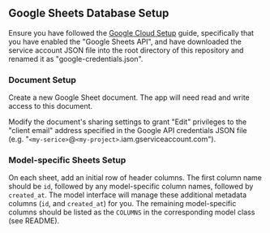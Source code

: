 
## Google Sheets Database Setup

Ensure you have followed the [Google Cloud Setup](/admin/GOOGLE_CLOUD.md) guide, specifically that you have enabled the "Google Sheets API", and have downloaded the service account JSON file into the root directory of this repository and renamed it as "google-credentials.json".

### Document Setup

Create a new Google Sheet document. The app will need read and write access to this document.

Modify the document's sharing settings to grant "Edit" privileges to the "client email" address specified in the Google API credentials JSON file (e.g. "`<my-serice>`@`<my-project>`.iam.gserviceaccount.com").


### Model-specific Sheets Setup

On each sheet, add an initial row of header columns. The first column name should be `id`, followed by any model-specific column names, followed by `created_at`. The model interface will manage these additional metadata columns (`id`, and `created_at`) for you. The remaining model-specific columns should be listed as the `COLUMNS` in the corresponding model class (see README).
